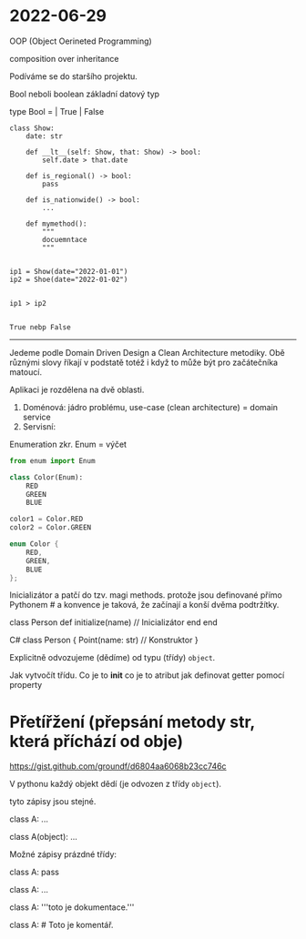# 2022-06-29

OOP (Object Oerineted Programming)

composition over inheritance

Podíváme se do staršího projektu.

Bool neboli boolean základní datový typ

type Bool =
| True
| False

```
class Show:
    date: str

    def __lt__(self: Show, that: Show) -> bool:
        self.date > that.date

    def is_regional() -> bool:
        pass

    def is_nationwide() -> bool:
        ...

    def mymethod():
        """
        docuemntace
        """


ip1 = Show(date="2022-01-01")
ip2 = Shoe(date="2022-01-02")


ip1 > ip2


True nebp False

```

---

Jedeme podle Domain Driven Design a Clean Architecture metodiky.
Obě různými slovy říkají v podstatě totéž i když to může být pro začátečníka
matoucí.

Aplikaci je rozdělena na dvě oblasti.

1. Doménová: jádro problému, use-case (clean architecture) = domain service
2. Servisní:

Enumeration zkr. Enum = výčet

```python
from enum import Enum

class Color(Enum):
    RED
    GREEN
    BLUE

color1 = Color.RED
color2 = Color.GREEN
```

```c
enum Color {
    RED,
    GREEN,
    BLUE
};
```

Inicializátor a patčí do tzv. magi methods. protože jsou definované přímo Pythonem # a konvence je taková, že začínají a konší dvěma podtržítky.

class Person
def initialize(name) // Inicializátor
end
end

C#
class Person {
Point(name: str) // Konstruktor
}

Explicitně odvozujeme (dědíme) od typu (třídy) `object`.

Jak vytvočít třídu.
Co je to **init**
co je to atribut
jak definovat getter pomocí property

# Přetířžení (přepsání metody **str**, která příchází od obje)

https://gist.github.com/groundf/d6804aa6068b23cc746c

V pythonu každý objekt dědí (je odvozen z třídy `object`).

tyto zápisy jsou stejné.

class A:
...

class A(object):
...

Možné zápisy prázdné třídy:

class A:
pass

class A:
...

class A:
'''toto je dokumentace.'''

class A: # Toto je komentář.
